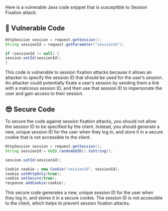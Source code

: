 Here is a vulnerable Java code snippet that is susceptible to Session Fixation attack:

## 🥺 Vulnerable Code
```java
HttpSession session = request.getSession();
String sessionId = request.getParameter("sessionId");

if (sessionId != null) {
session.setId(sessionId);
}
```
This code is vulnerable to session fixation attacks because it allows an attacker to specify the session ID that should be used for the user’s session. An attacker could potentially fixate a user’s session by sending them a link with a malicious session ID, and then use that session ID to impersonate the user and gain access to their session.

## 😎 Secure Code
To secure the code against session fixation attacks, you should not allow the session ID to be specified by the client. Instead, you should generate a new, unique session ID for the user when they log in, and store it in a secure cookie that is not accessible to the client.

```java
HttpSession session = request.getSession();
String sessionId = UUID.randomUUID().toString();

session.setId(sessionId);

Cookie cookie = new Cookie("sessionId", sessionId);
cookie.setHttpOnly(true);
cookie.setSecure(true);
response.addCookie(cookie);
```
This secure code generates a new, unique session ID for the user when they log in, and stores it in a secure cookie. The session ID is not accessible to the client, which helps to prevent session fixation attacks.
